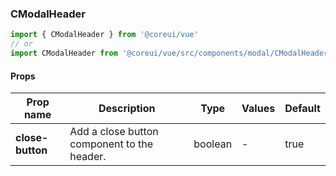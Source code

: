 ### CModalHeader

```jsx
import { CModalHeader } from '@coreui/vue'
// or
import CModalHeader from '@coreui/vue/src/components/modal/CModalHeader'
```

#### Props

| Prop name        | Description                                 | Type    | Values | Default |
| ---------------- | ------------------------------------------- | ------- | ------ | ------- |
| **close-button** | Add a close button component to the header. | boolean | -      | true    |
